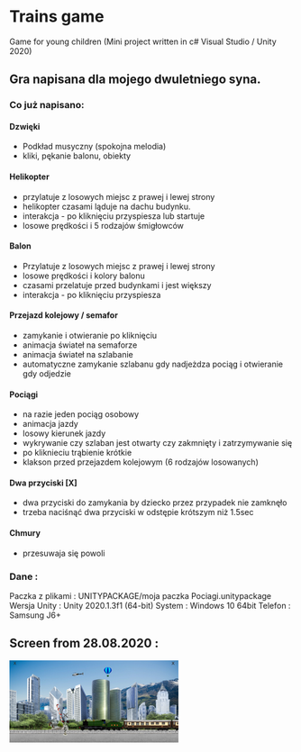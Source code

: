 # Trains game 
Game for young children 
(Mini project written in c# Visual Studio / Unity 2020)

## Gra napisana dla mojego dwuletniego syna.
### Co już napisano:
#### Dzwięki
* Podkład musyczny (spokojna melodia)
* kliki, pękanie balonu, obiekty
#### Helikopter
* przylatuje z losowych miejsc z prawej i lewej strony
* helikopter czasami ląduje na dachu budynku.
* interakcja - po kliknięciu przyspiesza lub startuje
* losowe prędkości i  5 rodzajów śmigłowców
#### Balon
* Przylatuje z losowych miejsc z prawej i lewej strony
* losowe prędkości i kolory balonu
* czasami przelatuje przed budynkami i jest większy
* interakcja - po kliknięciu przyspiesza
#### Przejazd kolejowy / semafor
* zamykanie i otwieranie po kliknięciu
* animacja świateł na semaforze
* animacja świateł na szlabanie
* automatyczne zamykanie szlabanu gdy nadjeżdza pociąg i otwieranie gdy odjedzie
#### Pociągi
* na razie jeden pociąg osobowy
* animacja jazdy
* losowy kierunek jazdy
* wykrywanie czy szlaban jest otwarty czy zakmnięty i zatrzymywanie się
* po kliknieciu trąbienie krótkie
* klakson przed przejazdem kolejowym (6 rodzajów losowanych)
#### Dwa przyciski [X]
* dwa przyciski do zamykania by dziecko przez przypadek nie zamknęło
* trzeba naciśnąć dwa przyciski w odstępie krótszym niż 1.5sec
#### Chmury
* przesuwaja się powoli

### Dane :
Paczka z plikami : UNITYPACKAGE/moja paczka Pociagi.unitypackage
Wersja Unity : Unity 2020.1.3f1 (64-bit)
System : Windows 10 64bit
Telefon : Samsung J6+


## Screen from 28.08.2020 :
<img src="./projectScreenImage/Trains.jpg" width=300/>